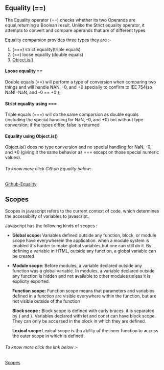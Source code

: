## Equality (==)

The Equality operator (==) checks whether its two Operands are equal,returning a Boolean result. Unlike the Strict equality operator, it attempts to convert and compare operands that are of different types

Equality comparsion provides three types they are :-

1. (===) strict equality(triple equals)
1. (==) loose equality (double equals)
1. <u> Object.is()</u>

#### Loose equality ==

Double equals (==) will perform a type of conversion when comparing two things and will handle NAN, -0, and +0 specially to confirm to IEE 754(so NaN!=NaN, and -0 == +0 );

#### Strict equality using ===

Triple equals (===) will do the same comparsion as double equals (including the special handling for NaN, -0, and +0) but without type conversion; if the types differ, false is returned

#### Equality using Object.is()

Object.is() does no type conversion and no special handling for NaN, -0, and +0 (giving it the same behavior as === except on those special numeric values).

###### To know more click Github Equality below:-

[Github-Equality](https://github.com/mohammedyaseen2211/Course--Deep-JavaScript-Foundations-v3/tree/main/js/Equality)

## Scopes

Scopes in javascript refers to the current context of code, which determines the accessibilty of variables to javascript.

Javascript has the following kinds of scopes :

- <b>Global scope:</b> Variables defined outside any function, block, or module scope have everywherein the application.
  <space>
  when a module system is enabled it's harder to make global variables,but one can still do it. By defining a variable in HTML, outside any function, a global variable can be created

- <b>Module scope:</b> Before modules, a variable declared outside any function was a global variable. In modules, a variable declared outside any function is hidden and not available to other modules unless it is explicity exported.

  <b>Function scope:</b> Function scope means that parameters and variables defined in a function are visible everywhere within the function, but are not visible outside of the function

  <b>Block scope :</b> Block scope is defined with curly braces. it is separated by { and }.
  <space>
  Variables declared with let and const can have block scope. They can only be accessed in the block in which they are defined.

    <b>Lexical scope</b>
  Lexical scope is tha ability of the inner function to access the outer scope in which is defined.

###### To know more click the link below :-
[Scopes](https://github.com/mohammedyaseen2211/Course--Deep-JavaScript-Foundations-v3/tree/main/js/scope)
